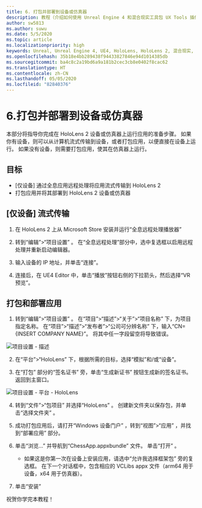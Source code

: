 ```yaml
---
title: 6. 打包并部署到设备或仿真器
description: 教程（介绍如何使用 Unreal Engine 4 和混合现实工具包 UX Tools 插件构建一款简单的象棋应用）第 6 部分
author: sw5813
ms.author: suwu
ms.date: 5/5/2020
ms.topic: article
ms.localizationpriority: high
keywords: Unreal, Unreal Engine 4, UE4, HoloLens, HoloLens 2, 混合现实, 教程, 入门, mrtk, uxt, UX Tools, 文档
ms.openlocfilehash: 35b18e4bb289438f94433827846e94d1014385db
ms.sourcegitcommit: ba4c8c2a19bd6a9a181b2cec3cb8e0402f8cac62
ms.translationtype: HT
ms.contentlocale: zh-CN
ms.lasthandoff: 05/05/2020
ms.locfileid: "82840376"
---
```

# <a name="6-packaging--deploying-to-device-or-emulator"></a>6.打包并部署到设备或仿真器

本部分将指导你完成在 HoloLens 2 设备或仿真器上运行应用的准备步骤。 如果你有设备，则可以从计算机流式传输到设备，或者打包应用，以便直接在设备上运行。 如果没有设备，则需要打包应用，使其在仿真器上运行。 

## <a name="objectives"></a>目标

* [仅设备] 通过全息应用远程处理将应用流式传输到 HoloLens 2
* 打包应用并将其部署到 HoloLens 2 设备或仿真器

## <a name="device-only-stream"></a>[仅设备] 流式传输

1.  在 HoloLens 2 上从 Microsoft Store 安装并运行“全息远程处理播放器” 

2.  转到“编辑”>“项目设置”  。 在“全息远程处理”部分中，选中复选框以启用远程处理并重新启动编辑器。

3.  输入设备的 IP 地址，并单击“连接”。

4.  连接后，在 UE4 Editor 中，单击“播放”按钮右侧的下拉箭头，然后选择“VR 预览”。

## <a name="package-and-deploy-your-app"></a>打包和部署应用 

1.  转到“编辑”>“项目设置”  。 在“项目”>“描述”>“关于”>“项目名称”  下，为项目指定名称。 在“项目”>“描述”>“发布者”>“公司可分辨名称”  下，输入“CN={INSERT COMPANY NAME}”。 将其中任一字段留空将导致错误。 

![项目设置 - 描述](images/unreal-uxt/6-cn.PNG)

2.  在“平台”>“HoloLens”  下，根据所需的目标，选择“模拟”和/或“设备”。

3.  在“打包”  部分的“签名证书”  旁，单击“生成新证书”  按钮生成新的签名证书。 返回到主窗口。

![项目设置 - 平台 - HoloLens](images/unreal-uxt/6-packaging.PNG)

4.  转到“文件”>“包项目”  并选择“HoloLens”  。 创建新文件夹以保存包，并单击“选择文件夹”  。 

5.  成功打包应用后，请打开“Windows 设备门户”  ，转到“视图”>“应用”  ，并找到“部署应用”  部分。

6.  单击“浏览...”  并导航到“ChessApp.appxbundle”  文件。 单击“打开”  。 

    * 如果这是你第一次在设备上安装应用，请选中“允许我选择框架包”  旁的复选框。 在下一个对话框中，包含相应的 VCLibs appx 文件（arm64 用于设备，x64 用于仿真器）。 

7.  单击“安装” 

祝贺你学完本教程！  